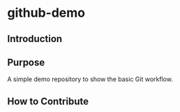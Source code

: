 # github-demo

## Introduction

## Purpose

A simple demo repository to show the basic Git workflow.

## How to Contribute
